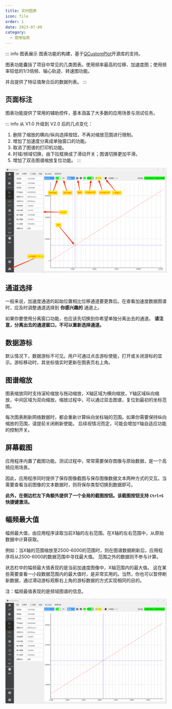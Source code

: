 ```yaml
---
title: 实时图表
icon: file
order: 1
date: 2023-07-09
category:
  - 使用指南
---
```


::: info 图表展示
图表功能的构建，基于[QCustomPlot](https://www.qcustomplot.com/)开源库的支持。

图表功能囊括了项目中常见的几类图表。使用频率最高的位移、加速度图；使用频率较低的1/3倍频、轴心轨迹、转速图功能。

并且提供了特征值聚合后的数据列表。
:::

## 页面标注

图表功能提供了常用的辅助控件，基本涵盖了大多数的应用场景与测试任务。

::: info 从 V1.0 升级到 V2.0 后的几点变化：

1. 删除了缩放的横向/纵向选择按钮，不再对缩放范围进行限制。
2. 增加了加速度分离成单独窗口的功能。
3. 取消了图谱的打印机功能。
4. 时域/频域切换，由下拉框换成了滑动开关；图谱切换更加平滑。
5. 增加了双击图谱缩放复位功能。
:::

![](./assets/chart.png)

## 通道选择

一般来说，加速度通道的起始位置相比位移通道要更靠后。在查看加速度数据图谱时，应及时调整通道选择到 **你感兴趣的** 通道上。

如果你要使用分离窗口功能，也应该先切换到你希望单独分离出去的通道。
**请注意，分离出去的通道窗口，不可以重新选择通道。**

## 数据游标

默认情况下，数据游标不可见。用户可通过点击游标使能，打开或关闭游标的显示。游标移动时，其坐标值实时更新在图表页右上角。

## 图谱缩放

图表缩放同时支持滚轮缩放与拖动缩放，X轴区域为横向缩放，Y轴区域纵向缩放，中间区域为双向缩放。缩放过程中，可以通过双击图谱，复位到最初的坐标范围。

每次图表刷新网络数据时，都会重新计算纵向坐标轴的范围。如果你需要保持纵向缩放的范围，请提前关闭刷新使能。
后续视情况而定，可能会增加Y轴自适应功能的控制开关。

## 屏幕截图

应用程序内置了截图功能。测试过程中，常常需要保存图像与原始数据，是一个高频应用场景。

因此，应用程序同时提供了保存图像截图与保存图像数据文本两种方式的交互。当需要查看当前图像的文本数据时，则将保存类型切换到数据即可。

**此外，在侧边栏左下角额外提供了一个全局的截图按钮。该截图按钮支持 `Ctrl+S` 快捷键激活。**

## 幅频最大值

幅频最大值，由应用程序读取当前X轴的左右范围。在X轴的左右范围中，从原始数据中计算获取。

例如：当X轴的范围缩放至2500-6000的范围时，则在图谱数据刷新后，应用程序将从2500-6000的数据范围中寻找最大值。
范围之外的数据则不参与计算。

状态栏中的幅频最大值表现的是当前加速度图像中，X轴范围内的最大值。
这在某些需要查看一小段数据范围内的最大值时，是非常实用的。当然，你也可以暂停刷新数据，通过滑动游标观察右上角的游标数据的方式实现相同的目的。

注：幅频最值表现的是频域图谱的信息。

![](./assets/peak.png)
